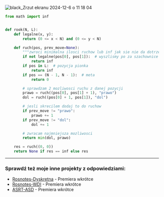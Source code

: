 ![black_Zrzut ekranu 2024-12-6 o 11 18 04](https://github.com/user-attachments/assets/76d72d65-7a41-4ab7-b668-5ec346a1d5c0)

```python
from math import inf


def rook(N, L):
    def legalne(x, y):
        return (0 <= x < N) and (0 <= y < N)

    def ruch(pos, prev_move=None):
        """zwroci minimalna ilosci ruchow lub inf jak sie nie da dotrzec z danej pozycji do mety"""
        if not legalne(pos[0], pos[1]):  # wyszlismy po za szachownice
            return inf
        if pos in L:  # pozycja pionka
            return inf
        if pos == (N - 1, N - 1):  # meta
            return 0

        # sprawdzam 2 mozliwosci ruchu z danej pozycji
        prawo = ruch((pos[0], pos[1] + 1), "prawo")
        dol = ruch((pos[0] + 1, pos[1]), "dol")

        # jesli skrecilem dodaj to do ruchow
        if prev_move != "prawo":
            prawo += 1
        if prev_move != "dol":
            dol += 1

        # zwracam najmniejsza mozliwosci
        return min(dol, prawo)

    res = ruch((0, 0))
    return None if res == inf else res
```


---
### Sprawdź też moje inne projekty z odpowiedziami:
- [Rosnotes-Dyskretna](https://github.com/kamilGie/Rosnotes-Dyskretna) - Premiera wkrótce
- [Rosnotes-WDI](https://github.com/kamilGie/Rosnotes-WDI) - Premiera wkrótce
- [ASRT-ASD](https://github.com/kamilGie/Rosnotes-Dyskretna) - Premiera wkrótce

